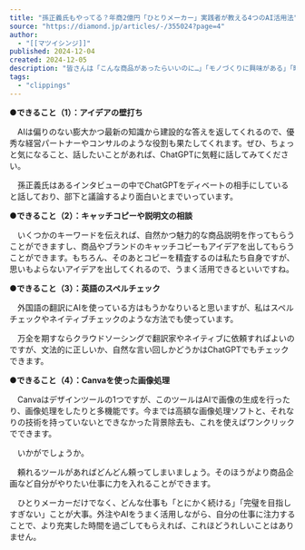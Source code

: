 ```yaml
---
title: "孫正義氏もやってる？年商2億円「ひとりメーカー」実践者が教える4つのAI活用法"
source: "https://diamond.jp/articles/-/355024?page=4"
author:
  - "[[マツイシンジ]]"
published: 2024-12-04
created: 2024-12-05
description: "皆さんは「こんな商品があったらいいのに…」「モノづくりに興味がある」「時間や場所に縛られず働きたい」と思ったことはありませんか？思ったことがある方はもしかしたら「ひとりメーカー」という新しい働き方が合うかもしれません。今回はマツイシンジ氏の新刊『「ひとりメーカー」の教科書』（青春出版社刊）から、「ひとりメーカー」という働き方について、抜粋して紹介します。"
tags:
  - "clippings"
---
```

**●できること（1）：アイデアの壁打ち**

　AIは偏りのない膨大かつ最新の知識から建設的な答えを返してくれるので、優秀な経営パートナーやコンサルのような役割も果たしてくれます。ぜひ、ちょっと気になること、話したいことがあれば、ChatGPTに気軽に話してみてください。

　孫正義氏はあるインタビューの中でChatGPTをディベートの相手にしていると話しており、部下と議論するより面白いとまでいっています。

**●できること（2）：キャッチコピーや説明文の相談**

　いくつかのキーワードを伝えれば、自然かつ魅力的な商品説明を作ってもらうことができますし、商品やブランドのキャッチコピーもアイデアを出してもらうことができます。もちろん、そのあとコピーを精査するのは私たち自身ですが、思いもよらないアイデアを出してくれるので、うまく活用できるといいですね。

**●できること（3）：英語のスペルチェック**

　外国語の翻訳にAIを使っている方はもうかなりいると思いますが、私はスペルチェックやネイティブチェックのような方法でも使っています。

　万全を期すならクラウドソーシングで翻訳家やネイティブに依頼すればよいのですが、文法的に正しいか、自然な言い回しかどうかはChatGPTでもチェックできます。

**●できること（4）：Canvaを使った画像処理**

　Canvaはデザインツールの1つですが、このツールはAIで画像の生成を行ったり、画像処理をしたりと多機能です。今までは高額な画像処理ソフトと、それなりの技術を持っていないとできなかった背景除去も、これを使えばワンクリックでできます。

　いかがでしょうか。

　頼れるツールがあればどんどん頼ってしまいましょう。そのほうがより商品企画など自分がやりたい仕事に力を入れることができます。

　ひとりメーカーだけでなく、どんな仕事も「とにかく続ける」「完璧を目指しすぎない」ことが大事。外注やAIをうまく活用しながら、自分の仕事に注力することで、より充実した時間を過ごしてもらえれば、これほどうれしいことはありません。